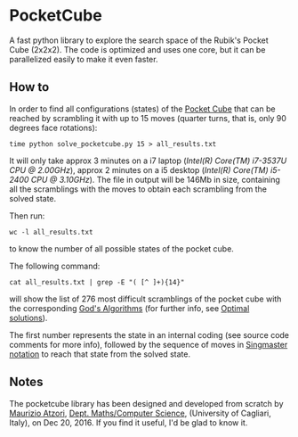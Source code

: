 # PocketCube
A fast python library to explore the search space of the Rubik's Pocket Cube (2x2x2).
The code is optimized and uses one core, but it can be parallelized easily to make it even faster.


## How to

In order to find all configurations (states) of the [Pocket Cube](https://en.wikipedia.org/wiki/Pocket_Cube) that can be reached by scrambling it with up to 15 moves (quarter turns, that is, only 90 degrees face rotations):
```
time python solve_pocketcube.py 15 > all_results.txt
```
It will only take approx 3 minutes on a i7 laptop (*Intel(R) Core(TM) i7-3537U CPU @ 2.00GHz*), approx 2 minutes on a i5 desktop (*Intel(R) Core(TM) i5-2400 CPU @ 3.10GHz*). The file in output will be 146Mb in size, containing all the scramblings with the moves to obtain each scrambling from the solved state.

Then run: 
```
wc -l all_results.txt
```
to know the number of all possible states of the pocket cube.

The following command:
```
cat all_results.txt | grep -E "( [^ ]+){14}"
```
will show the list of 276 most difficult scramblings of the pocket cube with the corresponding [God's Algorithms](https://en.wikipedia.org/wiki/God%27s_algorithm) (for further info, see [Optimal solutions](https://en.wikipedia.org/wiki/Optimal_solutions_for_Rubik's_Cube)).

The first number represents the state in an internal coding (see source code comments for more info), followed by the sequence of moves in [Singmaster notation](https://en.wikipedia.org/wiki/Rubik%27s_Cube#Move_notation) to reach that state from the solved state.

## Notes
The pocketcube library has been designed and developed from scratch by [Maurizio Atzori](http://swlab.unica.it/atzori), [Dept. Maths/Computer Science](http://dipartimenti.unica.it/matematicaeinformatica/), (University of Cagliari, Italy), on Dec 20, 2016.
If you find it useful, I'd be glad to know it.

